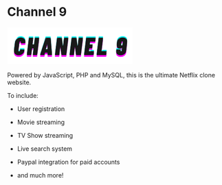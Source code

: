 # Channel 9

![Image of Channel9-01](https://github.com/miadugas/channel9/blob/main/assets/images/logo2.png)

Powered by JavaScript, PHP and MySQL, this is the ultimate Netflix clone website.

To include:

* User registration

* Movie streaming

* TV Show streaming

* Live search system

* Paypal integration for paid accounts

* and much more!